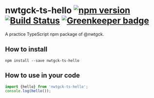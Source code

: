 # nwtgck-ts-hello [![npm version](https://badge.fury.io/js/nwtgck-ts-hello.svg)](https://badge.fury.io/js/nwtgck-ts-hello) [![Build Status](https://travis-ci.org/nwtgck/nwtgck-ts-hello-npm.svg?branch=master)](https://travis-ci.org/nwtgck/nwtgck-ts-hello-npm) [![Greenkeeper badge](https://badges.greenkeeper.io/nwtgck/nwtgck-ts-hello-npm.svg)](https://greenkeeper.io/)

A practice TypeScript npm package of @nwtgck.

## How to install

```
npm install --save nwtgck-ts-hello
```

## How to use in your code


```ts
import {hello} from 'nwtgck-ts-hello';
console.log(hello());
```
